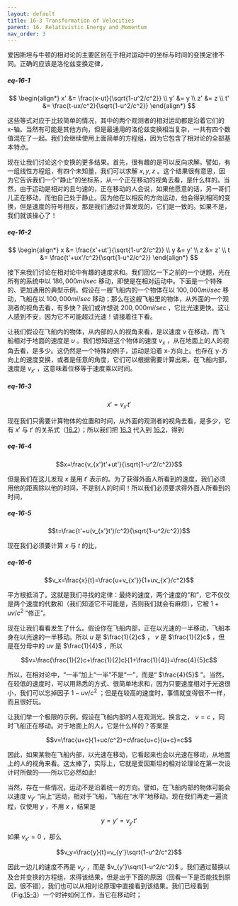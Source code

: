 ```yaml
---
layout: default
title: 16-3 Transformation of Velocities
parent: 16. Relativistic Energy and Momentum
nav_order: 3
---
```

爱因斯坦与牛顿的相对论的主要区别在于相对运动中的坐标与时间的变换定律不同。正确的应该是洛伦兹变换定律，

##### eq-16-1

$$
\begin{align*}
x' &= \frac{x-ut}{\sqrt{1-u^2/c^2}} \\
y' &= y \\
z' &= z \\
t' &= \frac{t-ux/c^2}{\sqrt{1-u^2/c^2}}
\end{align*}
$$

这些等式对应于比较简单的情况，其中的两个观测者的相对运动都是沿着它们的 x-轴。当然有可能是其他方向，但是最通用的洛伦兹变换相当复杂，一共有四个数值混在了一起。我们会继续使用上面简单的方程组，因为它包含了相对论的全部基本特点。

现在让我们讨论这个变换的更多结果。首先，很有趣的是可以反向求解。譬如，有一组线性方程组，有四个未知量，我们可以求解 $x,y,z$ 。这个结果很有意思，因为它告诉我们一个“静止”的坐标系，从一个正在移动的视角去看，是什么样的。当然，由于运动是相对的且匀速的，正在移动的人会说，如果他愿意的话，另一哥们儿正在移动，而他自己处于静止。因为他在以相反的方向运动，他会得到相同的变换，但是速度的符号相反。那是我们通过计算发现的，它们是一致的。如果不是，我们就该操心了！

##### eq-16-2

$$
\begin{align*}
x &= \frac{x'+ut'}{\sqrt{1-u^2/c^2}} \\
y &= y' \\
z &= z' \\
t &= \frac{t'+ux'/c^2}{\sqrt{1-u^2/c^2}}
\end{align*}
$$

接下来我们讨论在相对论中有趣的速度求和。我们回忆一下之前的一个谜题，光在所有的系统中以 $186,000 mi/sec$ 移动，即使是在相对运动中。下面是一个特殊的、更加通用的典型示例。假设在一艘飞船内的一个物体在以 $100,000 mi/sec$ 移动，飞船在以 $100,000 mi/sec$ 移动；那么在这艘飞船里的物体，从外面的一个观测者的视角去看，有多快？我们或许想说 $200,000 mi/sec$ ，它比光速更快。这让人感到不安，因为它不可能超过光速！请接着往下看。

让我们假设在飞船内的物体，从内部的人的视角来看，是以速度 $v$ 在移动，而飞船相对于地面的速度是 $u$ 。我们想知道这个物体的速度 $v_x$ ，从在地面上的人的视角去看，是多少。这仍然是一个特殊的例子，运动是沿着 x-方向上。也存在 y-方向上的速度变换，或者是任意的角度，它们可以根据需要计算出来。在飞船内部，速度是 $v_{x'}$ ，这意味着位移等于速度乘以时间。

##### eq-16-3

$$x'=v_{x'}t'$$

现在我们只需要计算物体的位置和时间，从外面的观测者的视角去看，是多少，它有 $x'$ 与 $t'$ 的关系式（[16.2](/volume-1/16-relativistic-energy-and-momentum/16-3-transformation-of-velocities.md#eq-16-2)）；所以我们把 [16.3](/volume-1/16-relativistic-energy-and-momentum/16-3-transformation-of-velocities.md#eq-16-3) 代入到 [16.2](/volume-1/16-relativistic-energy-and-momentum/16-3-transformation-of-velocities.md#eq-16-2)，得到

##### eq-16-4

$$x=\frac{v_{x'}t'+ut'}{\sqrt{1-u^2/c^2}}$$

但是我们在这儿发现 $x$ 是用 $t'$ 表示的。为了获得外面人所看到的速度，我们必须用他的距离除以他的时间，不是别人的时间！所以我们必须要求得外面人所看到的时间，

##### eq-16-5

$$t=\frac{t'+u(v_{x'}t')/c^2}{\sqrt{1-u^2/c^2}}$$

现在我们必须要计算 $x$ 与 $t$ 的比，

##### eq-16-6

$$v_x=\frac{x}{t}=\frac{u+v_{x'}}{1+uv_{x'}/c^2}$$

平方根抵消了。这就是我们寻找的定律：最终的速度，两个速度的“和”，它不仅仅是两个速度的代数和（我们知道它不可能是，否则我们就会有麻烦），它被 $1+uv/c^2$ “修正”。

现在让我们看看发生了什么。假设你在飞船内部，正在以光速的一半移动，飞船本身在以光速的一半移动。所以 $u$ 是 $\frac{1}{2}c$ ， $v$ 是 $\frac{1}{2}c$ ，但是在分母中的 $uv$ 是 $\frac{1}{4}$ ，所以

$$v=\frac{\frac{1}{2}c+\frac{1}{2}c}{1+\frac{1}{4}}=\frac{4}{5}c$$

所以，在相对论中，“一半”加上“一半”不是“一”，而是“ $\frac{4}{5}$ ”。当然，在较低的速度时，可以用熟悉的方式、很简单地求和，因为只要速度相对于光速很小，我们可以忘掉因子 $1-uv/c^2$ ；但是在较高的速度时，事情就变得很不一样，而且很好玩。

让我们举一个极限的示例。假设在飞船内部的人在观测光。换言之， $v=c$ ，同时飞船正在移动。对于地面上的人，它是什么样的？答案是

$$v=\frac{u+c}{1+uc/c^2}=c\frac{u+c}{u+c}=c$$

因此，如果某物在飞船内部，以光速在移动，它看起来也会以光速在移动，从地面上的人的视角来看。这太棒了，实际上，它就是爱因斯坦的相对论理论在第一次设计时所做的——所以它必然如此!

当然，存在一些情况，运动不是沿着统一的方向。譬如，在飞船内部的物体可能会以速度 $v_{y'}$ “向上”运动，相对于飞船，飞船在“水平”地移动。现在我们再走一遍流程，仅使用 $y$ ，不用 $x$ ，结果是

$$y=y'=v_{y'}t'$$

如果 $v_{x'}=0$ ，那么

$$v_y=\frac{y}{t}=v_{y'}\sqrt{1-u^2/c^2}$$

因此一边儿的速度不再是 $v_{y'}$ ，而是 $v_{y'}\sqrt{1-u^2/c^2}$ 。我们通过替换以及合并变换的方程组，求得该结果，但是出于下面的原因（回看一下是否能找到原因，很不错），我们也可以从相对论原理中直接看到该结果。我们已经看到（Fig.[15-3](/assets/volume-1/fig-15-3.png)）一个时钟如何工作，当它在移动时；
